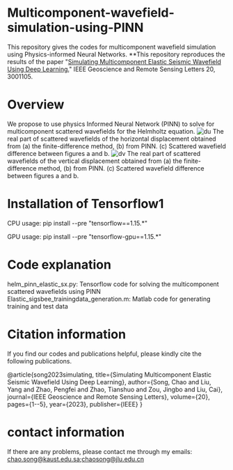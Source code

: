 # Multicomponent-wavefield-simulation-using-PINN
This repository gives the codes for multicomponent wavefield simulation using Physics-informed Neural Networks.
**This repository reproduces the results of the paper "[Simulating Multicomponent Elastic Seismic Wavefield Using Deep Learning.](https://ieeexplore.ieee.org/abstract/document/10054624)"  IEEE Geoscience and Remote Sensing Letters 20, 3001105.

# Overview

We propose to use physics Informed Neural Network (PINN) to solve for multicomponent scattered wavefields for the Helmholtz equation. 
![du](https://github.com/songc0a/Multicomponent-wavefield-simulation-using-PINN/assets/31889731/7167b40c-1206-48cc-9139-3ed843b77d20)
The real part of scattered wavefields of the horizontal displacement obtained from (a) the finite-difference method, (b) from PINN. (c) Scattered wavefield difference between figures a and b.
![dv](https://github.com/songc0a/Multicomponent-wavefield-simulation-using-PINN/assets/31889731/58e15262-d3ea-48d2-b4e3-e12da122c040)
The real part of scattered wavefields of the vertical displacement obtained from (a) the finite-difference method, (b) from PINN. (c) Scattered wavefield difference between figures a and b.

# Installation of Tensorflow1

CPU usage: pip install --pre "tensorflow==1.15.*"

GPU usage: pip install --pre "tensorflow-gpu==1.15.*"

# Code explanation

helm_pinn_elastic_sx.py: Tensorflow code for solving the multicomponent scattered wavefields using PINN  
Elastic_sigsbee_trainingdata_generation.m: Matlab code for generating training and test data  

# Citation information

If you find our codes and publications helpful, please kindly cite the following publications.

@article{song2023simulating,
  title={Simulating Multicomponent Elastic Seismic Wavefield Using Deep Learning},
  author={Song, Chao and Liu, Yang and Zhao, Pengfei and Zhao, Tianshuo and Zou, Jingbo and Liu, Cai},
  journal={IEEE Geoscience and Remote Sensing Letters},
  volume={20},
  pages={1--5},
  year={2023},
  publisher={IEEE}
}

# contact information
If there are any problems, please contact me through my emails: chao.song@kaust.edu.sa;chaosong@jlu.edu.cn
